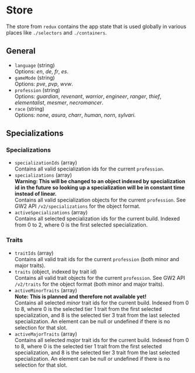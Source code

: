 # Store
The store from `redux` contains the app state that is used globally in various places like `./selectors` and `./containers`.

## General
- `language` (string)  
  Options: *en*, *de*, *fr*, *es*.
- `gameMode` (string)  
  Options: *pve*, *pvp*, *wvw*.
- `profession` (string)  
  Options: *guardian*, *revenant*, *warrior*, *engineer*, *ranger*, *thief*, *elementalist*, *mesmer*, *necromancer*.
- `race` (string)  
  Options: *none*, *asura*, *charr*, *human*, *norn*, *sylvari*.

## Specializations
### Specializations
- `specializationIds` (array)  
  Contains all valid specialization ids for the current `profession`.
- `specializations` (array)  
  **Warning: This will be changed to an object indexed by specialization id in the future
  so looking up a specialization will be in constant time instead of linear.**  
  Contains all valid specialization objects for the current `profession`.
  See GW2 API `/v2/specializations` for the object format.
- `activeSpecializations` (array)  
  Contains all selected specialization ids for the current build.
  Indexed from 0 to 2, where 0 is the first selected specialization.

### Traits
- `traitIds` (array)  
  Contains all valid trait ids for the current `profession` (both minor and major traits).
- `traits` (object, indexed by trait id)  
  Contains all valid trait objects for the current `profession`. See GW2 API `/v2/traits`
  for the object format (both minor and major traits).
- `activeMinorTraits` (array)  
  **Note: This is planned and therefore not available yet!**  
  Contains all selected *minor* trait ids for the current build.
  Indexed from 0 to 8, where 0 is the selected tier 1 trait from the first selected specialization,
  and 8 is the selected tier 3 trait from the last selected specialization.
  An element can be null or undefined if there is no selection for that slot.  
- `activeMajorTraits` (array)  
  Contains all selected *major* trait ids for the current build.
  Indexed from 0 to 8, where 0 is the selected tier 1 trait from the first selected specialization,
  and 8 is the selected tier 3 trait from the last selected specialization.
  An element can be null or undefined if there is no selection for that slot.

